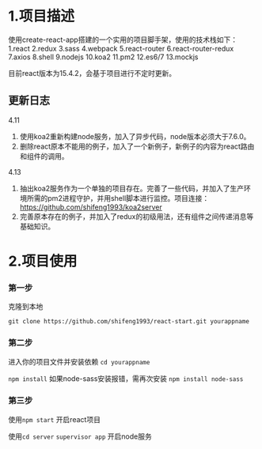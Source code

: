 # 1.项目描述
使用create-react-app搭建的一个实用的项目脚手架，使用的技术栈如下：
1.react
2.redux
3.sass
4.webpack
5.react-router
6.react-router-redux
7.axios
8.shell
9.nodejs
10.koa2
11.pm2
12.es6/7
13.mockjs

目前react版本为15.4.2，会基于项目进行不定时更新。
## 更新日志
4.11 
1. 使用koa2重新构建node服务，加入了异步代码，node版本必须大于7.6.0。
2. 删除react原本不能用的例子，加入了一个新例子，新例子的内容为react路由和组件的调用。

4.13
1. 抽出koa2服务作为一个单独的项目存在。完善了一些代码，并加入了生产环境所需的pm2进程守护，并用shell脚本进行监控。项目连接：https://github.com/shifeng1993/koa2server
2. 完善原本存在的例子，并加入了redux的初级用法，还有组件之间传递消息等基础知识。

# 2.项目使用
### 第一步
克隆到本地

`git clone https://github.com/shifeng1993/react-start.git yourappname`

### 第二步
进入你的项目文件并安装依赖
`cd yourappname`

`npm install`
如果node-sass安装报错，需再次安装 `npm install node-sass`

### 第三步

使用`npm start` 开启react项目

使用`cd server` `supervisor app` 开启node服务



